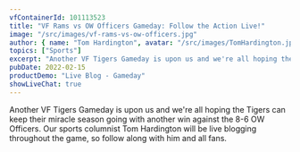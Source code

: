 ```yaml
---
vfContainerId: 101113523
title: "VF Rams vs OW Officers Gameday: Follow the Action Live!"
image: "/src/images/vf-rams-vs-ow-officers.jpg"
author: { name: "Tom Hardington", avatar: "/src/images/TomHardington.jpg" }
topics: ["Sports"]
excerpt: "Another VF Tigers Gameday is upon us and we're all hoping the Tigers can keep their miracle season going with another win against the 8-6 OW Officers. Follow Live NOW!"
pubDate: 2022-02-15
productDemo: "Live Blog - Gameday"
showLiveChat: true
---
```


Another VF Tigers Gameday is upon us and we're all hoping the Tigers can keep their miracle season going with another win against the 8-6 OW Officers. Our sports columnist Tom Hardington will be live blogging throughout the game, so follow along with him and all fans.

<div class="viafoura">
  <vf-live-blog></vf-live-blog>
</div>

